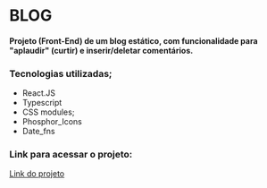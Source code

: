 # BLOG

#### Projeto (Front-End) de um blog estático, com funcionalidade para "aplaudir" (curtir) e inserir/deletar comentários.

### Tecnologias utilizadas;

- React.JS
- Typescript
- CSS modules;
- Phosphor_Icons
- Date_fns

### Link para acessar o projeto:

<a href="https://practicingcss-thiagolbf.vercel.app/" target="_blank">Link do projeto</a>
